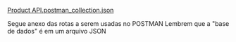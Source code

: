 [Product API.postman_collection.json](https://github.com/henriquez5/ProdutosWebAPI/files/14172802/Product.API.postman_collection.json)

Segue anexo das rotas a serem usadas no POSTMAN
Lembrem que a "base de dados" é em um arquivo JSON
